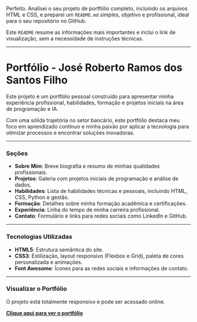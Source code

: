 Perfeito. Analisei o seu projeto de portfólio completo, incluindo os arquivos HTML e CSS, e preparei um `README.md` simples, objetivo e profissional, ideal para o seu repositório no GitHub.

Este `README` resume as informações mais importantes e inclui o link de visualização, sem a necessidade de instruções técnicas.

---

# Portfólio - José Roberto Ramos dos Santos Filho

Este projeto é um portfólio pessoal construído para apresentar minha experiência profissional, habilidades, formação e projetos iniciais na área de programação e IA.

Com uma sólida trajetória no setor bancário, este portfólio destaca meu foco em aprendizado contínuo e minha paixão por aplicar a tecnologia para otimizar processos e encontrar soluções inovadoras.

---

### Seções

* **Sobre Mim**: Breve biografia e resumo de minhas qualidades profissionais.
* **Projetos**: Galeria com projetos iniciais de programação e análise de dados.
* **Habilidades**: Lista de habilidades técnicas e pessoais, incluindo HTML, CSS, Python e gestão.
* **Formação**: Detalhes sobre minha formação acadêmica e certificações.
* **Experiência**: Linha do tempo de minha carreira profissional.
* **Contato**: Formulário e links para redes sociais como LinkedIn e GitHub.

---

### Tecnologias Utilizadas

* **HTML5**: Estrutura semântica do site.
* **CSS3**: Estilização, layout responsivo (Flexbox e Grid), paleta de cores personalizada e animações.
* **Font Awesome**: Ícones para as redes sociais e informações de contato.

---

### Visualizar o Portfólio

O projeto está totalmente responsivo e pode ser acessado online.

**[Clique aqui para ver o portfólio](https://bettograpiuna.github.io/Portifolio/)**
